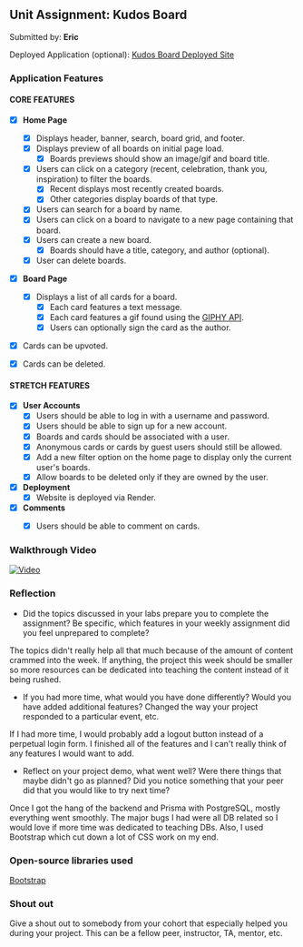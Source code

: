 ## Unit Assignment: Kudos Board

Submitted by: **Eric**

Deployed Application (optional): [Kudos Board Deployed Site](https://kudos-board-proj-3-1.onrender.com/)

### Application Features

#### CORE FEATURES

- [x] **Home Page**
  - [x] Displays header, banner, search, board grid, and footer.
  - [x] Displays preview of all boards on initial page load.
    - [x] Boards previews should show an image/gif and board title.
  - [x] Users can click on a category (recent, celebration, thank you, inspiration) to filter the boards.
    - [x] Recent displays most recently created boards.
    - [x] Other categories display boards of that type.
  - [x] Users can search for a board by name.
  - [x] Users can click on a board to navigate to a new page containing that board.
  - [x] Users can create a new board.
    - [x] Boards should have a title, category, and author (optional).
  - [x] User can delete boards.
  
- [x] **Board Page**
  - [x] Displays a list of all cards for a board.
    -  [x] Each card features a text message.
    -  [x] Each card features a gif found using the [GIPHY API](https://developers.giphy.com/docs/api/).
    -  [x] Users can optionally sign the card as the author.  
-   [x] Cards can be upvoted.
-   [x] Cards can be deleted.


#### STRETCH FEATURES

- [x] **User Accounts**
  - [x] Users should be able to log in with a username and password.
  - [x] Users should be able to sign up for a new account.
  - [x]  Boards and cards should be associated with a user.
    - [x]  Anonymous cards or cards by guest users should still be allowed.
  - [x] Add a new filter option on the home page to display only the current user's boards.
  - [x] Allow boards to be deleted only if they are owned by the user.
- [x] **Deployment**
  - [x] Website is deployed via Render.
- [x] **Comments**
  - [x] Users should be able to comment on cards.


### Walkthrough Video

[![Video](https://cdn.loom.com/sessions/thumbnails/5c58c6b3871c46199d3593c3f69c5f6c-with-play.gif)](https://www.loom.com/embed/5c58c6b3871c46199d3593c3f69c5f6c?sid=6319f792-cd22-4202-b9cf-b3db44815148)


### Reflection

* Did the topics discussed in your labs prepare you to complete the assignment? Be specific, which features in your weekly assignment did you feel unprepared to complete?

The topics didn't really help all that much because of the amount of content crammed into the week. If anything, the project this week should be smaller so more resources can be dedicated into teaching the content instead of it being rushed.

* If you had more time, what would you have done differently? Would you have added additional features? Changed the way your project responded to a particular event, etc.
  
If I had more time, I would probably add a logout button instead of a perpetual login form. I finished all of the features and I can't really think of any features I would want to add.

* Reflect on your project demo, what went well? Were there things that maybe didn't go as planned? Did you notice something that your peer did that you would like to try next time?

Once I got the hang of the backend and Prisma with PostgreSQL, mostly everything went smoothly. The major bugs I had were all DB related so I would love if more time was dedicated to teaching DBs. Also, I used Bootstrap which cut down a lot of CSS work on my end.

### Open-source libraries used

[Bootstrap](https://getbootstrap.com/)

### Shout out

Give a shout out to somebody from your cohort that especially helped you during your project. This can be a fellow peer, instructor, TA, mentor, etc.
